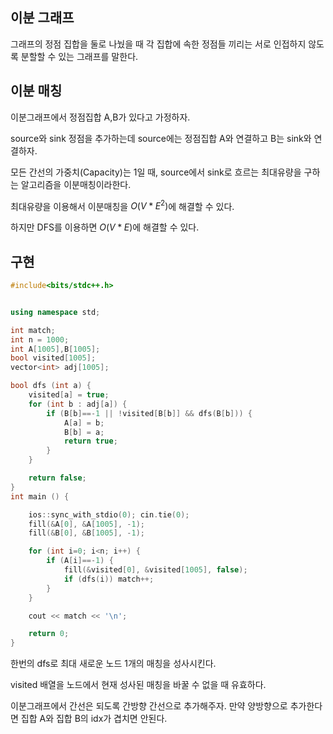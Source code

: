 ## 이분 그래프
그래프의 정점 집합을 둘로 나눴을 때 각 집합에 속한 정점들 끼리는 서로 인접하지 않도록 분할할 수 있는 그래프를 말한다.

## 이분 매칭
이분그래프에서 정점집합 A,B가 있다고 가정하자.

source와 sink 정점을 추가하는데 source에는 정점집합 A와 연결하고 B는 sink와 연결하자.

모든 간선의 가중치(Capacity)는 1일 때, source에서 sink로 흐르는 최대유량을 구하는 알고리즘을 이분매칭이라한다.

최대유량을 이용해서 이분매칭을 ${O(V*E^2)}$에 해결할 수 있다.

하지만 DFS를 이용하면 ${O(V*E)}$에 해결할 수 있다.

## 구현
```c++
#include<bits/stdc++.h>


using namespace std;

int match;
int n = 1000;
int A[1005],B[1005];
bool visited[1005];
vector<int> adj[1005];

bool dfs (int a) {
    visited[a] = true;
    for (int b : adj[a]) {
        if (B[b]==-1 || !visited[B[b]] && dfs(B[b])) {
            A[a] = b;
            B[b] = a;
            return true;
        }
    }

    return false;
}
int main () {

    ios::sync_with_stdio(0); cin.tie(0);
    fill(&A[0], &A[1005], -1);
    fill(&B[0], &B[1005], -1);

    for (int i=0; i<n; i++) {
        if (A[i]==-1) {
            fill(&visited[0], &visited[1005], false);
            if (dfs(i)) match++;
        }
    }

    cout << match << '\n';

    return 0;
}
```
한번의 dfs로 최대 새로운 노드 1개의 매칭을 성사시킨다.

visited 배열을 노드에서 현재 성사된 매칭을 바꿀 수 없을 때 유효하다.

이분그래프에서 간선은 되도록 간방향 간선으로 추가해주자. 만약 양방향으로 추가한다면 집합 A와 집합 B의 idx가 겹치면 안된다.
